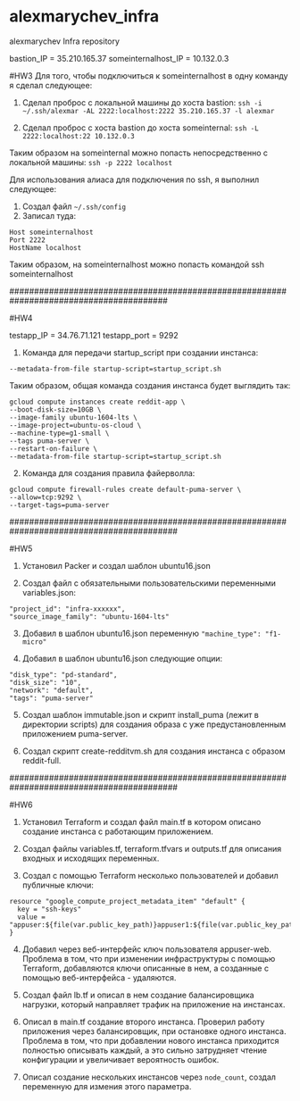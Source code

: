 # alexmarychev_infra
alexmarychev Infra repository

bastion_IP = 35.210.165.37
someinternalhost_IP = 10.132.0.3

#HW3
Для того, чтобы подключиться к someinternalhost в одну команду я сделал следующее:

1. Сделал проброс с локальной машины до хоста bastion:
```ssh -i ~/.ssh/alexmar -AL 2222:localhost:2222 35.210.165.37 -l alexmar```

2. Сделал проброс с хоста bastion до хоста someinternal:
```ssh -L 2222:localhost:22 10.132.0.3```

Таким образом на someinternal можно попасть непосредственно с локальной машины:
```ssh -p 2222 localhost```

Для использования алиаса для подключения по ssh, я выполнил следующее:

1. Создал файл ```~/.ssh/config```
2. Записал туда:
```
Host someinternalhost
Port 2222
HostName localhost
```
Таким образом, на someinternalhost можно попасть командой ssh someinternalhost

########################################################################################

#HW4

testapp_IP = 34.76.71.121
testapp_port = 9292

1. Команда для передачи startup_script при создании инстанса:

```--metadata-from-file startup-script=startup_script.sh```

Таким образом, общая команда создания инстанса будет выглядить так:

```
gcloud compute instances create reddit-app \
--boot-disk-size=10GB \
--image-family ubuntu-1604-lts \
--image-project=ubuntu-os-cloud \
--machine-type=g1-small \
--tags puma-server \
--restart-on-failure \
--metadata-from-file startup-script=startup_script.sh
```

2. Команда для создания правила файерволла:

```
gcloud compute firewall-rules create default-puma-server \
--allow=tcp:9292 \
--target-tags=puma-server
```

##########################################################################################

#HW5

1. Установил Packer и создал шаблон ubuntu16.json

2. Создал файл с обязательными пользовательскими переменными variables.json:
```
"project_id": "infra-xxxxxx",
"source_image_family": "ubuntu-1604-lts"
```

3. Добавил в шаблон ubuntu16.json переменную ```"machine_type": "f1-micro"```

4. Добавил в шаблон ubuntu16.json следующие опции:
```
"disk_type": "pd-standard",
"disk_size": "10",
"network": "default",
"tags": "puma-server"
```

5. Создал шаблон immutable.json и скрипт install_puma (лежит в директории scripts) для создания образа с уже предустановленным приложением puma-server.

6. Создал скрипт create-redditvm.sh для создания инстанса с образом reddit-full.
 
##########################################################################################

#HW6

1. Установил Terraform и создал файл main.tf в котором описано создание инстанса с работающим приложением.

2. Создал файлы variables.tf, terraform.tfvars и outputs.tf для описания входных и исходящих переменных.

3. Создал с помощью Terraform несколько пользователей и добавил публичные ключи:
```
resource "google_compute_project_metadata_item" "default" {
  key = "ssh-keys"
  value = "appuser:${file(var.public_key_path)}appuser1:${file(var.public_key_path)}appuser2:${file(var.public_key_path)}"
}
```
4. Добавил через веб-интерфейс ключ пользователя appuser-web. Проблема в том, что при изменении инфраструктуры с помощью Terraform, добавляются ключи описанные в нем, а созданные с помощью веб-интерфейса - удаляются.

5. Создал файл lb.tf и описал в нем создание балансировщика нагрузки, который направляет трафик на приложение на инстансах.

6. Описал в main.tf создание второго инстанса. Проверил работу приложения через балансировщик, при остановке одного инстанса. Проблема в том, что при добавлении нового инстанса приходится полностью описывать каждый, а это сильно затрудняет чтение конфигурации и увеличивает вероятность ошибок.

7. Описал создание нескольких инстансов через ```node_count```, создал переменную для измения этого параметра.



